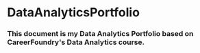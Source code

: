 # DataAnalyticsPortfolio
### This document is my Data Analytics Portfolio based on CareerFoundry's Data Analytics course.  

